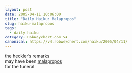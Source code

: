 ```yaml
---
layout: post
date: 2005-04-11 10:06:00
title: "Daily Haiku: Malapropos"
slug: haiku-malapropos
tags:
  - daily haiku
category: RobWeychert.com V4
canonical: https://v4.robweychert.com/haiku/2005/04/11/
---
```


the heckler’s remarks  
may have been [malapropos](http://dictionary.reference.com/wordoftheday/archive/2005/04/11.html)  
for the funeral